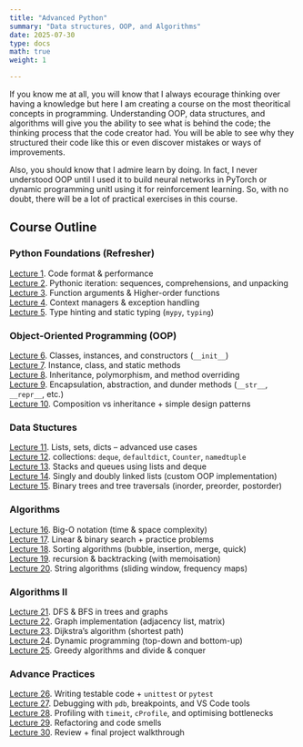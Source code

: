 ```yaml
---
title: "Advanced Python"
summary: "Data structures, OOP, and Algorithms"
date: 2025-07-30
type: docs
math: true
weight: 1

---
```


If you know me at all, you will know that I always ecourage thinking over having a knowledge but here I am creating a course on the most theoritical concepts in programming. Understanding OOP, data structures, and algorithms will give you the ability to see what is behind the code; the thinking process that the code creator had. You will be able to see why they structured their code like this or even discover mistakes or ways of improvements.

Also, you should know that I admire learn by doing. In fact, I never understood OOP until I used it to build neural networks in PyTorch or dynamic programming unitl using it for reinforcement learning. So, with no doubt, there will be a lot of practical exercises in this course.


## Course Outline

### Python Foundations (Refresher)

[Lecture 1](lecture1). Code format & performance <br>
[Lecture 2](lecture2). Pythonic iteration: sequences, comprehensions, and unpacking <br>
[Lecture 3](lecture3). Function arguments & Higher-order functions<br>
[Lecture 4](#). Context managers & exception handling <br>
[Lecture 5](#). Type hinting and static typing (`mypy`, `typing`) <br>

### Object-Oriented Programming (OOP)
[Lecture 6](#). Classes, instances, and constructors (`__init__`) <br>
[Lecture 7](#). Instance, class, and static methods <br>
[Lecture 8](#). Inheritance, polymorphism, and method overriding <br>
[Lecture 9](#). Encapsulation, abstraction, and dunder methods (`__str__`, `__repr__`, etc.) <br>
[Lecture 10](#). Composition vs inheritance + simple design patterns <br>

### Data Stuctures
[Lecture 11](#). Lists, sets, dicts – advanced use cases <br>
[Lecture 12](#). collections: `deque`, `defaultdict`, `Counter`, `namedtuple` <br>
[Lecture 13](#). Stacks and queues using lists and deque <br>
[Lecture 14](#). Singly and doubly linked lists (custom OOP implementation) <br>
[Lecture 15](#). Binary trees and tree traversals (inorder, preorder, postorder) <br>

### Algorithms 
[Lecture 16](#). Big-O notation (time & space complexity) <br>
[Lecture 17](#). Linear & binary search + practice problems <br>
[Lecture 18](#). Sorting algorithms (bubble, insertion, merge, quick) <br>
[Lecture 19](#). recursion & backtracking (with memoisation) <br>
[Lecture 20](#). String algorithms (sliding window, frequency maps) <br>


### Algorithms II
[Lecture 21](#). DFS & BFS in trees and graphs <br>
[Lecture 22](#). Graph implementation (adjacency list, matrix) <br>
[Lecture 23](#). Dijkstra’s algorithm (shortest path) <br>
[Lecture 24](#). Dynamic programming (top-down and bottom-up) <br>
[Lecture 25](#). Greedy algorithms and divide & conquer <br>

### Advance Practices
[Lecture 26](#). Writing testable code + `unittest` or `pytest` <br>
[Lecture 27](#). Debugging with `pdb`, breakpoints, and VS Code tools <br>
[Lecture 28](#). Profiling with `timeit`, `cProfile`, and optimising bottlenecks <br>
[Lecture 29](#). Refactoring and code smells <br>
[Lecture 30](#). Review + final project walkthrough <br>

